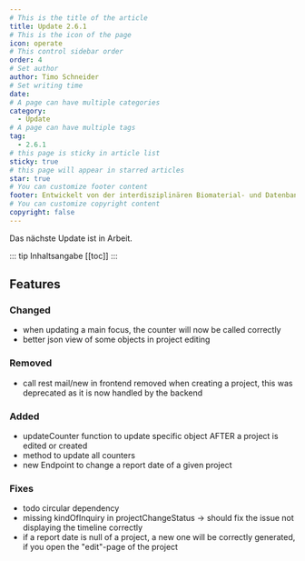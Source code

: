 ```yaml
---
# This is the title of the article
title: Update 2.6.1
# This is the icon of the page
icon: operate
# This control sidebar order
order: 4
# Set author
author: Timo Schneider
# Set writing time
date: 
# A page can have multiple categories
category:
  - Update
# A page can have multiple tags
tag:
  - 2.6.1
# this page is sticky in article list
sticky: true
# this page will appear in starred articles
star: true
# You can customize footer content
footer: Entwickelt von der interdisziplinären Biomaterial- und Datenbank Frankfurt (iBDF)
# You can customize copyright content
copyright: false
---
```


Das nächste Update ist in Arbeit.

<!-- more -->
::: tip Inhaltsangabe
[[toc]]
:::

## Features

### Changed
- when updating a main focus, the counter will now be called correctly
- better json view of some objects in project editing

### Removed
- call rest mail/new in frontend removed when creating a project, this was deprecated as it is now handled by the backend

### Added
- updateCounter function to update specific object AFTER a project is edited or created
- method to update all counters
- new Endpoint to change a report date of a given project

### Fixes
- todo circular dependency
- missing kindOfInquiry in projectChangeStatus -> should fix the issue not displaying the timeline correctly
- if a report date is null of a project, a new one will be correctly generated, if you open the "edit"-page of the project